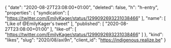 {
  "date": "2020-08-27T23:08:00+01:00",
  "deleted": false,
  "h": "h-entry",
  "properties": {
    "syndication": [
      "https://twitter.com/EmilyKager/status/1299092693231038466"
    ],
    "name": [
      "Like of @EmilyKager's tweet"
    ],
    "published": [
      "2020-08-27T23:08:00+01:00"
    ],
    "like-of": [
      "https://twitter.com/EmilyKager/status/1299092693231038466"
    ]
  },
  "kind": "likes",
  "slug": "2020/08/axi9n",
  "client_id": "https://indigenous.realize.be"
}
